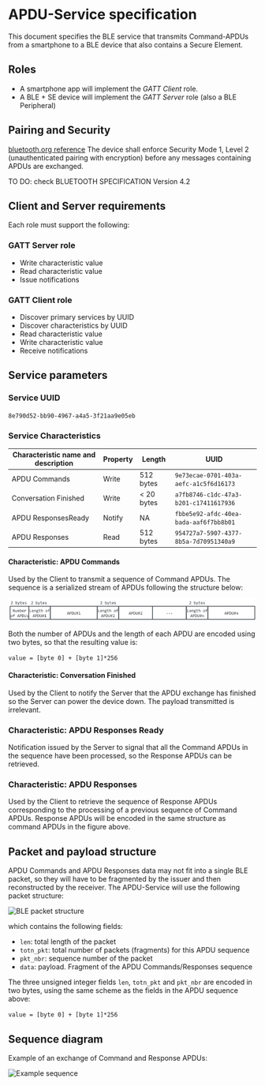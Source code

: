 # APDU-Service specification

This document specifies the BLE service that transmits Command-APDUs from a smartphone to a BLE device that also contains a Secure Element.

## Roles
- A smartphone app will implement the *GATT Client* role.
- A BLE + SE device will implement the *GATT Server* role (also a BLE Peripheral)

## Pairing and Security
[bluetooth.org reference](https://developer.bluetooth.org/TechnologyOverview/Pages/LE-Security.aspx)
The device shall enforce Security Mode 1, Level 2 (unauthenticated pairing with encryption) before any messages containing APDUs are exchanged.

TO DO: check BLUETOOTH SPECIFICATION Version 4.2

## Client and Server requirements
Each role must support the following:

### GATT Server role
- Write characteristic value
- Read characteristic value
- Issue notifications

### GATT Client role
- Discover primary services by UUID
- Discover characteristics by UUID
- Read characteristic value
- Write characteristic value
- Receive notifications

## Service parameters

### Service UUID
`8e790d52-bb90-4967-a4a5-3f21aa9e05eb`

### Service Characteristics

| Characteristic name and description | Property | Length     | UUID                                   |
|-------------------------------------|----------|------------|----------------------------------------|
| APDU Commands                       | Write    | 512 bytes  | `9e73ecae-0701-403a-aefc-a1c5f6d16173` |
| Conversation Finished               | Write    | < 20 bytes | `a7fb8746-c1dc-47a3-b201-c17411617936` |
| APDU ResponsesReady                 | Notify   | NA         | `fbbe5e92-afdc-40ea-bada-aaf6f7bb8b01` |
| APDU Responses                      | Read     | 512 bytes  | `954727a7-5907-4377-8b5a-7d70951340a9` |

#### Characteristic: APDU Commands
Used by the Client to transmit a sequence of Command APDUs. The sequence is a serialized stream of APDUs following the structure below:

![APDU Command sequence](fig/command-apdu-sequence.png)

Both the number of APDUs and the length of each APDU are encoded using two bytes, so that the resulting value is:

```value = [byte 0] + [byte 1]*256```

#### Characteristic: Conversation Finished
Used by the Client to notify the Server that the APDU exchange has finished so the Server can power the device down.
The payload transmitted is irrelevant.

### Characteristic: APDU Responses Ready
Notification issued by the Server to signal that all the Command APDUs in the sequence have been processed, so the Response APDUs can be retrieved.

### Characteristic: APDU Responses
Used by the Client to retrieve the sequence of Response APDUs corresponding to the processing of a previous sequence of Command APDUs.
Response APDUs will be encoded in the same structure as command APDUs in the figure above.


## Packet and payload structure
APDU Commands and APDU Responses data may not fit into a single BLE packet, so they will have to be fragmented by the issuer and then reconstructed by the receiver. The APDU-Service will use the following packet structure:

![BLE packet structure](fig/ble-packet-structure.png)

which contains the following fields:
- `len`: total length of the packet
- `totn_pkt`: total number of packets (fragments) for this APDU sequence
- `pkt_nbr`: sequence number of the packet
- `data`: payload. Fragment of the APDU Commands/Responses sequence

The three unsigned integer fields `len`, `totn_pkt` and `pkt_nbr` are encoded in two bytes, using the same scheme as the fields in the APDU sequence above:

```value = [byte 0] + [byte 1]*256```

## Sequence diagram
Example of an exchange of Command and Response APDUs:

![Example sequence](fig/example-sequence.png)

